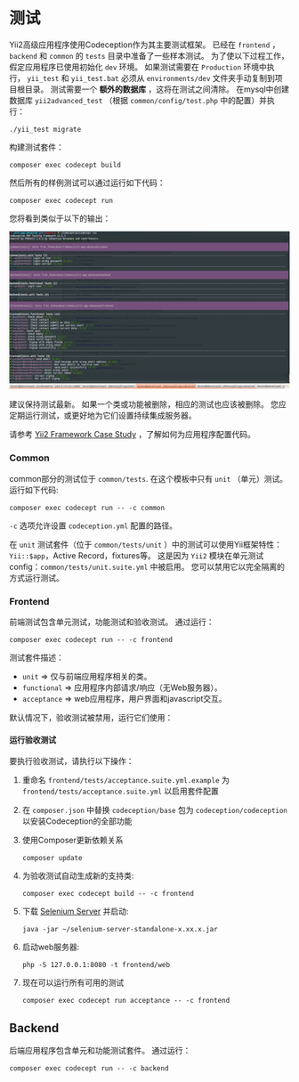 测试
===============================

Yii2高级应用程序使用Codeception作为其主要测试框架。
已经在 `frontend` ， `backend` 和 `common` 的 `tests` 目录中准备了一些样本测试。
为了使以下过程工作，假定应用程序已使用初始化 `dev` 环境。 如果测试需要在 `Production` 环境中执行， `yii_test` 和 `yii_test.bat` 必须从 `environments/dev` 文件夹手动复制到项目根目录。
测试需要一个 **额外的数据库** ，这将在测试之间清除。
在mysql中创建数据库 `yii2advanced_test` （根据 `common/config/test.php` 中的配置）并执行：

```
./yii_test migrate
```

构建测试套件：

```
composer exec codecept build
```

然后所有的样例测试可以通过运行如下代码：

```
composer exec codecept run
```

您将看到类似于以下的输出：

![](images/tests.png)

建议保持测试最新。 如果一个类或功能被删除，相应的测试也应该被删除。
您应定期运行测试，或更好地为它们设置持续集成服务器。

请参考 [Yii2 Framework Case Study](http://codeception.com/for/yii) ，了解如何为应用程序配置代码。
### Common

common部分的测试位于 `common/tests`. 在这个模板中只有 `unit` （单元）测试。
运行如下代码:

```
composer exec codecept run -- -c common 
```

`-c` 选项允许设置 `codeception.yml` 配置的路径。

在 `unit` 测试套件（位于 `common/tests/unit` ）中的测试可以使用Yii框架特性：`Yii::$app`，Active Record，fixtures等。
这是因为 `Yii2` 模块在单元测试config：`common/tests/unit.suite.yml` 中被启用。 您可以禁用它以完全隔离的方式运行测试。


### Frontend

前端测试包含单元测试，功能测试和验收测试。
通过运行：

```
composer exec codecept run -- -c frontend
```

测试套件描述：

* `unit` ⇒ 仅与前端应用程序相关的类。
* `functional` ⇒ 应用程序内部请求/响应（无Web服务器）。
* `acceptance` ⇒ web应用程序，用户界面和javascript交互。

默认情况下，验收测试被禁用，运行它们使用：

#### 运行验收测试

要执行验收测试，请执行以下操作： 

1. 重命名 `frontend/tests/acceptance.suite.yml.example` 为 `frontend/tests/acceptance.suite.yml` 以启用套件配置

1. 在 `composer.json` 中替换 `codeception/base` 包为 `codeception/codeception` 以安装Codeception的全部功能

1. 使用Composer更新依赖关系 

    ```
    composer update  
    ```

1. 为验收测试自动生成新的支持类:

    ```
    composer exec codecept build -- -c frontend
    ```

1. 下载 [Selenium Server](http://www.seleniumhq.org/download/) 并启动:

    ```
    java -jar ~/selenium-server-standalone-x.xx.x.jar
    ``` 

1. 启动web服务器:

    ```
    php -S 127.0.0.1:8080 -t frontend/web
    ```

1. 现在可以运行所有可用的测试

   ```
   composer exec codecept run acceptance -- -c frontend
   ```

## Backend

后端应用程序包含单元和功能测试套件。 通过运行：

```
composer exec codecept run -- -c backend 
```
